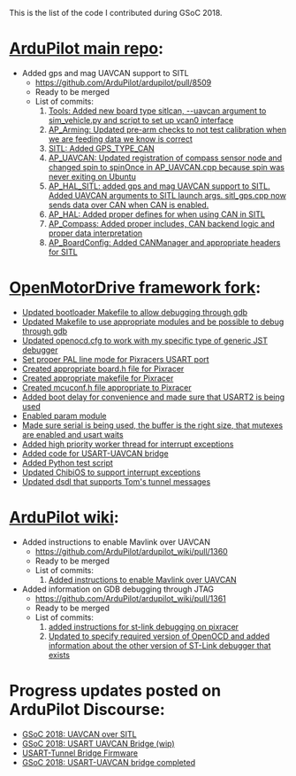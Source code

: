 This is the list of the code I contributed during GSoC 2018.

[ArduPilot main repo](https://github.com/ArduPilot/ardupilot):
==============================================================

 - Added gps and mag UAVCAN support to SITL
     - https://github.com/ArduPilot/ardupilot/pull/8509
     - Ready to be merged
     - List of commits:
        1. [Tools: Added new board type sitlcan, --uavcan argument to sim_vehicle.py and script to set up vcan0 interface](https://github.com/ArduPilot/ardupilot/pull/8509/commits/f851a6830f448e59474cfc0b9255e449f04fedbf)
        2. [AP_Arming: Updated pre-arm checks to not test calibration when we are feeding data we know is correct](https://github.com/ArduPilot/ardupilot/pull/8509/commits/0381e5baa13a9c37a2b39ba9558da00f0daf8d46)
        3. [SITL: Added GPS_TYPE_CAN](https://github.com/ArduPilot/ardupilot/pull/8509/commits/a2f0fdeb2fbb298929b930904bf816408db8be18)
        4. [AP_UAVCAN: Updated registration of compass sensor node and changed spin to spinOnce in AP_UAVCAN.cpp because spin was never exiting on Ubuntu](https://github.com/ArduPilot/ardupilot/pull/8509/commits/0037bd59de75b3debbfb2f31a2bc4cfb06fd953a)
        5. [AP_HAL_SITL: added gps and mag UAVCAN support to SITL. Added UAVCAN arguments to SITL launch args. sitl_gps.cpp now sends data over CAN when CAN is enabled.](https://github.com/ArduPilot/ardupilot/pull/8509/commits/0919c21b13f1b5ba0761a7a09d098d2969ad650d)
        6. [AP_HAL: Added proper defines for when using CAN in SITL](https://github.com/ArduPilot/ardupilot/pull/8509/commits/c73bd913d1ce5e905a95d7dc8943e68edd18d7c4)
        7. [AP_Compass: Added proper includes, CAN backend logic and proper data interpretation](https://github.com/ArduPilot/ardupilot/pull/8509/commits/56b7c9559643d8dcced771c986c181504a269dbb)
        8. [AP_BoardConfig: Added CANManager and appropriate headers for SITL](https://github.com/ArduPilot/ardupilot/pull/8509/commits/fd216b4d7f547c8ad77b94f6318b7d5704bc0728)

[OpenMotorDrive framework fork](https://github.com/d-v/framework):
==================================================================

- [Updated bootloader Makefile to allow debugging through gdb](https://github.com/d-v/framework/commit/57842c113edcfc2e7f55b12ca909b1b8cfdb9b03)
- [Updated Makefile to use appropriate modules and be possible to debug through gdb](https://github.com/d-v/framework/commit/3b218a79edf5c62cfe4d3e1caecd7e01e8a7c493)
- [Updated openocd.cfg to work with my specific type of generic JST debugger](https://github.com/d-v/framework/commit/c352395ca3c57df1360b9a506180c04b6ff4c4fd)
- [Set proper PAL line mode for Pixracers USART port](https://github.com/d-v/framework/commit/6a236f8d21e91b66ed9ac607fb8f3ce51c08a4db)
- [Created appropriate board.h file for Pixracer](https://github.com/d-v/framework/commit/f1ce9b9378115eaeff117e61014cfeec98e3e80b)
- [Created appropriate makefile for Pixracer](https://github.com/d-v/framework/commit/962c9045efb0f9586c703b5404a880e826336dfb)
- [Created mcuconf.h file appropriate to Pixracer](https://github.com/d-v/framework/commit/3ebe6b599f2f25d14d062f2798dd8f93d4a91698)
- [Added boot delay for convenience and made sure that USART2 is being used](https://github.com/d-v/framework/commit/895091fd82852c62516dd230db2dc81e78238df1)
- [Enabled param module](https://github.com/d-v/framework/commit/006990c54db713c67609fd10020e02ffa4b194f0)
- [Made sure serial is being used, the buffer is the right size, that mutexes are enabled and usart waits](https://github.com/d-v/framework/commit/3605b693e0af319880fee5ff6f9688ec8241b047)
- [Added high priority worker thread for interrupt exceptions](https://github.com/d-v/framework/commit/032047b9e5134501b7fdd73d7c015ac44bd76b67)
- [Added code for USART-UAVCAN bridge](https://github.com/d-v/framework/commit/28e5f0df0c5df3a53e2d4988e04ce1ba573c2fe4)
- [Added Python test script](https://github.com/d-v/framework/commit/d7d83bb52ea6c2b925af7ac3737068cf49bbfb5e)
- [Updated ChibiOS to support interrupt exceptions](https://github.com/d-v/framework/commit/797d3e16e3ec7d2d03a83c91556ded4276bbf677)
- [Updated dsdl that supports Tom's tunnel messages](https://github.com/d-v/framework/commit/c108472de834e82d5e9f229de7d8414c1920ba03)

[ArduPilot wiki](https://github.com/ArduPilot/ardupilot_wiki):
==============================================================

- Added instructions to enable Mavlink over UAVCAN
    - https://github.com/ArduPilot/ardupilot_wiki/pull/1360
    - Ready to be merged
    - List of commits:
        1. [Added instructions to enable Mavlink over UAVCAN](https://github.com/ArduPilot/ardupilot_wiki/pull/1360/commits/45dc598b38c58f8296bc65e2bdf0536f8b79952a)
- Added information on GDB debugging through JTAG
    - https://github.com/ArduPilot/ardupilot_wiki/pull/1361
    - Ready to be merged
    - List of commits:
        1. [added instructions for st-link debugging on pixracer](https://github.com/ArduPilot/ardupilot_wiki/pull/1361/commits/8e70b3f44ea088bc82377b12d1e1bd22add9ed1f)
        2. [Updated to specify required version of OpenOCD and added information about the other version of ST-Link debugger that exists](https://github.com/ArduPilot/ardupilot_wiki/pull/1361/commits/2415d2aba3ccf061a8840dc7b290352634d73e1e)

Progress updates posted on ArduPilot Discourse:
===============================================

- [GSoC 2018: UAVCAN over SITL](https://discuss.ardupilot.org/t/gsoc-2018-uavcan-over-sitl/29887)
- [GSoC 2018: USART UAVCAN Bridge (wip)](https://discuss.ardupilot.org/t/gsoc-2018-usart-uavcan-bridge-wip/30519)
- [USART-Tunnel Bridge Firmware](https://discuss.ardupilot.org/t/usart-tunnel-bridge-firmware/30718)
- [GSoC 2018: USART-UAVCAN bridge completed](https://discuss.ardupilot.org/t/gsoc-2018-usart-uavcan-bridge-completed/31449)